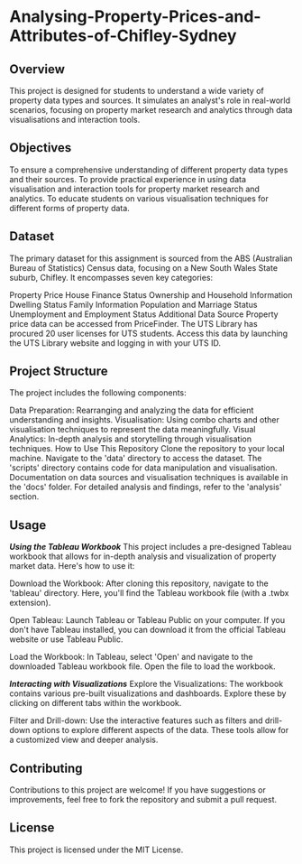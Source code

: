 # Analysing-Property-Prices-and-Attributes-of-Chifley-Sydney

## Overview
This project is designed for students to understand a wide variety of property data types and sources. It simulates an analyst's role in real-world scenarios, focusing on property market research and analytics through data visualisations and interaction tools.

## Objectives
To ensure a comprehensive understanding of different property data types and their sources.
To provide practical experience in using data visualisation and interaction tools for property market research and analytics.
To educate students on various visualisation techniques for different forms of property data.

## Dataset
The primary dataset for this assignment is sourced from the ABS (Australian Bureau of Statistics) Census data, focusing on a New South Wales State suburb, Chifley. It encompasses seven key categories:

Property Price
House Finance Status
Ownership and Household Information
Dwelling Status
Family Information
Population and Marriage Status
Unemployment and Employment Status
Additional Data Source
Property price data can be accessed from PriceFinder. The UTS Library has procured 20 user licenses for UTS students. Access this data by launching the UTS Library website and logging in with your UTS ID.

## Project Structure
The project includes the following components:

Data Preparation: Rearranging and analyzing the data for efficient understanding and insights.
Visualisation: Using combo charts and other visualisation techniques to represent the data meaningfully.
Visual Analytics: In-depth analysis and storytelling through visualisation techniques.
How to Use This Repository
Clone the repository to your local machine.
Navigate to the 'data' directory to access the dataset.
The 'scripts' directory contains code for data manipulation and visualisation.
Documentation on data sources and visualisation techniques is available in the 'docs' folder.
For detailed analysis and findings, refer to the 'analysis' section.

## Usage
***Using the Tableau Workbook***
This project includes a pre-designed Tableau workbook that allows for in-depth analysis and visualization of property market data. Here's how to use it:

Download the Workbook: After cloning this repository, navigate to the 'tableau' directory. Here, you'll find the Tableau workbook file (with a .twbx extension).

Open Tableau: Launch Tableau or Tableau Public on your computer. If you don't have Tableau installed, you can download it from the official Tableau website or use Tableau Public.

Load the Workbook: In Tableau, select 'Open' and navigate to the downloaded Tableau workbook file. Open the file to load the workbook.

***Interacting with Visualizations***
Explore the Visualizations: The workbook contains various pre-built visualizations and dashboards. Explore these by clicking on different tabs within the workbook.

Filter and Drill-down: Use the interactive features such as filters and drill-down options to explore different aspects of the data. These tools allow for a customized view and deeper analysis.
## Contributing
Contributions to this project are welcome! If you have suggestions or improvements, feel free to fork the repository and submit a pull request.

## License
This project is licensed under the MIT License.


